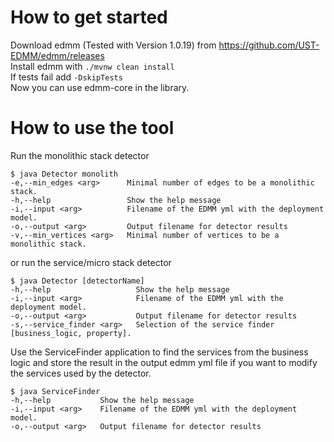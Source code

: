 # How to get started

Download edmm (Tested with Version 1.0.19) from https://github.com/UST-EDMM/edmm/releases \
Install edmm with `./mvnw clean install` \
If tests fail add `-DskipTests` \
Now you can use edmm-core in the library.

# How to use the tool
Run the monolithic stack detector
```
$ java Detector monolith
-e,--min_edges <arg>      Minimal number of edges to be a monolithic stack.
-h,--help                 Show the help message
-i,--input <arg>          Filename of the EDMM yml with the deployment model.
-o,--output <arg>         Output filename for detector results
-v,--min_vertices <arg>   Minimal number of vertices to be a monolithic stack.
```
or run the service/micro stack detector
```
$ java Detector [detectorName]
-h,--help                   Show the help message
-i,--input <arg>            Filename of the EDMM yml with the deployment model.
-o,--output <arg>           Output filename for detector results
-s,--service_finder <arg>   Selection of the service finder [business_logic, property].
```

Use the ServiceFinder application to find the services from the business logic and store the result in the
output edmm yml file if you want to modify the services used by the detector.
```
$ java ServiceFinder
-h,--help           Show the help message
-i,--input <arg>    Filename of the EDMM yml with the deployment model.
-o,--output <arg>   Output filename for detector results
```
